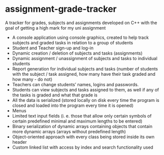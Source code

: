 # assignment-grade-tracker
A tracker for grades, subjects and assignments developed on C++ with the goal of getting a high mark for my uni assignment

- A console application using console graphics, created to help track subjects and graded tasks in relation to a group of students
- Student and Teacher sign-up and log-in
- Dynamic creation / deletion of subjects and tasks (assignments)
- Dynamic assignment / unassignment of subjects and tasks to individual students
- Report generation for individual subjects and tasks (number of students with the subject / task assigned, how many have their task graded and how many - do not)
- Teachers can change students’ names, logins and passwords.
- Students can view subjects and tasks assigned to them, as well if any of the tasks is graded and what that grade is
- All the data is serialized (stored locally on disk every time the program is closed and loaded into the program every time it is opened)
- Menus
- Limited text input fields (i. e. those that allow only certain symbols of certain predefined minimal and maximum lengths to be entered)
- Binary serialization of dynamic arrays containing objects that contain more dynamic arrays (arrays without predefined length)
- Object-oriented approach with every class being stored inside its own header
- Custom linked list with access by index and search functionality used
